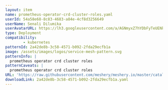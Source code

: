 ```yaml
---
layout: item
name: prometheus-operator-crd-cluster-roles.yaml
userId: 54a58e68-8c83-4683-a84e-4cf8d3256649
userName: Senali Dilumika
userAvatarURL: https://lh3.googleusercontent.com/a/AGNmyxZ7hYDbFyTeUENk9J_gYTz9lE2aDWynV1ubCGWhGA=s96-c
type: Deployment
compatibility: 
        - kubernetes
patternId: 2a42de8b-3c58-4571-b092-2fda29ecfb1a
image: /assets/images/logos/service-mesh-pattern.svg
patternInfo: |
  prometheus operator crd cluster roles
patternCaveats: |
  prometheus operator crd cluster roles
URL: 'https://raw.githubusercontent.com/meshery/meshery.io/master/catalog/2a42de8b-3c58-4571-b092-2fda29ecfb1a.yaml'
downloadLink: 2a42de8b-3c58-4571-b092-2fda29ecfb1a.yaml
---
```

